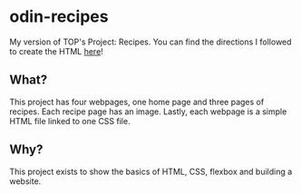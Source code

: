 # odin-recipes

My version of TOP's Project: Recipes. You can find the directions I followed to create the HTML [here](https://www.theodinproject.com/lessons/foundations-recipes)!

## What?

This project has four webpages, one home page and three pages of recipes. Each recipe page has an image. Lastly, each webpage is a simple HTML file linked to one CSS file.

## Why?

This project exists to show the basics of HTML, CSS, flexbox and building a website.
